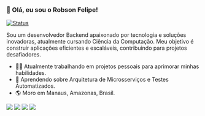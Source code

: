 ### 👋 Olá, eu sou o Robson Felipe!

<p align="left">
  <a href="https://github.com/felipemir">
    <img src="https://img.shields.io/badge/Status-Buscando_novas_oportunidades-brightgreen" alt="Status"/>
  </a>
</p>

Sou um desenvolvedor Backend apaixonado por tecnologia e soluções inovadoras, atualmente cursando Ciência da Computação. Meu objetivo é construir aplicações eficientes e escaláveis, contribuindo para projetos desafiadores.

- 👨‍💻 Atualmente trabalhando em projetos pessoais para aprimorar minhas habilidades.
- 🌱 Aprendendo sobre Arquitetura de Microsserviços e Testes Automatizados.
- 🌎 Moro em Manaus, Amazonas, Brasil.

<p align="left">
  <a href="https://wa.me/5592993740299" target="_blank"><img src="https://img.shields.io/badge/WhatsApp-25D366?style=for-the-badge&logo=whatsapp&logoColor=white" target="_blank"></a>
  <a href="https://www.linkedin.com/in/robson-felipe-b12b00201/" target="_blank"><img src="https://img.shields.io/badge/-LinkedIn-%230077B5?style=for-the-badge&logo=linkedin&logoColor=white" target="_blank"></a>
  <a href ="mailto:robsonfelipeorg@gmail.com"><img src="https://img.shields.io/badge/-Gmail-%23333?style=for-the-badge&logo=gmail&logoColor=white" target="_blank"></a>
  <a href="https://instagram.com/_lipe_26" target="_blank"><img src="https://img.shields.io/badge/-Instagram-%23E4405F?style=for-the-badge&logo=instagram&logoColor=white" target="_blank"></a>
</p>
